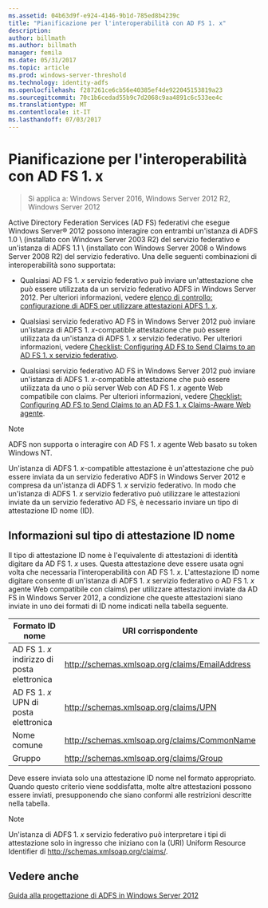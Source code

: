 ```yaml
---
ms.assetid: 04b63d9f-e924-4146-9b1d-785ed8b4239c
title: "Pianificazione per l'interoperabilità con AD FS 1. x"
description: 
author: billmath
ms.author: billmath
manager: femila
ms.date: 05/31/2017
ms.topic: article
ms.prod: windows-server-threshold
ms.technology: identity-adfs
ms.openlocfilehash: f287261ce6cb56e40385ef4de922045153819a23
ms.sourcegitcommit: 70c1b6cedad55b9c7d2068c9aa4891c6c533ee4c
ms.translationtype: MT
ms.contentlocale: it-IT
ms.lasthandoff: 07/03/2017
---
```

# <a name="planning-for-interoperability-with-ad-fs-1x"></a>Pianificazione per l'interoperabilità con AD FS 1. x

>Si applica a: Windows Server 2016, Windows Server 2012 R2, Windows Server 2012

Active Directory Federation Services \(AD FS\) federativi che esegue Windows Server® 2012 possono interagire con entrambi un'istanza di ADFS 1.0 \ (installato con Windows Server 2003 R2\) del servizio federativo e un'istanza di ADFS 1.1 \ (installato con Windows Server 2008 o Windows Server 2008 R2\) del servizio federativo. Una delle seguenti combinazioni di interoperabilità sono supportata:  
  
-   Qualsiasi AD FS 1. *x* servizio federativo può inviare un'attestazione che può essere utilizzata da un servizio federativo ADFS in Windows Server 2012. Per ulteriori informazioni, vedere [elenco di controllo: configurazione di ADFS per utilizzare attestazioni ADFS 1. x](../../ad-fs/deployment/Checklist--Configuring-AD-FS--to-Consume-Claims-from-AD-FS-1.x.md).  
  
-   Qualsiasi servizio federativo AD FS in Windows Server 2012 può inviare un'istanza di ADFS 1. *x*\-compatible attestazione che può essere utilizzata da un'istanza di ADFS 1. *x* servizio federativo. Per ulteriori informazioni, vedere [Checklist: Configuring AD FS to Send Claims to an AD FS 1. x servizio federativo](../../ad-fs/deployment/Checklist--Configuring-AD-FS-to-Send-Claims-to-an-AD-FS-1.x-Federation-Service.md).  
  
-   Qualsiasi servizio federativo AD FS in Windows Server 2012 può inviare un'istanza di ADFS 1. *x*\-compatible attestazione che può essere utilizzata da uno o più server Web con AD FS 1. *x* agente Web compatibile con claims\. Per ulteriori informazioni, vedere [Checklist: Configuring AD FS to Send Claims to an AD FS 1. x Claims-Aware Web agente](../../ad-fs/deployment/Checklist--Configuring-AD-FS-to-Send-Claims-to-an-AD-FS-1.x-Claims-Aware-Web-Agent.md).  
  
> [!NOTE]  
> ADFS non supporta o interagire con AD FS 1. *x* agente Web basato su token Windows NT.  
  
Un'istanza di ADFS 1. *x*\-compatible attestazione è un'attestazione che può essere inviata da un servizio federativo ADFS in Windows Server 2012 e compresa da un'istanza di ADFS 1. *x* servizio federativo. In modo che un'istanza di ADFS 1. *x* servizio federativo può utilizzare le attestazioni inviate da un servizio federativo AD FS, è necessario inviare un tipo di attestazione ID nome \(ID\).  
  
## <a name="understanding-the-name-id-claim-type"></a>Informazioni sul tipo di attestazione ID nome  
Il tipo di attestazione ID nome è l'equivalente di attestazioni di identità digitare da AD FS 1. *x* uses. Questa attestazione deve essere usata ogni volta che necessaria l'interoperabilità con AD FS 1. *x*. L'attestazione ID nome digitare consente di un'istanza di ADFS 1. *x* servizio federativo o AD FS 1. *x* agente Web compatibile con claims\ per utilizzare attestazioni inviate da AD FS in Windows Server 2012, a condizione che queste attestazioni siano inviate in uno dei formati di ID nome indicati nella tabella seguente.  
  
|Formato ID nome|URI corrispondente|  
|------------------|---------------------|  
|AD FS 1. *x* indirizzo di posta elettronica|http://schemas.xmlsoap.org/claims/EmailAddress|  
|AD FS 1. *x* UPN di posta elettronica|http://schemas.xmlsoap.org/claims/UPN|  
|Nome comune|http://schemas.xmlsoap.org/claims/CommonName|  
|Gruppo|http://schemas.xmlsoap.org/claims/Group|  
  
Deve essere inviata solo una attestazione ID nome nel formato appropriato. Quando questo criterio viene soddisfatta, molte altre attestazioni possono essere inviati, presupponendo che siano conformi alle restrizioni descritte nella tabella.  
  
> [!NOTE]  
> Un'istanza di ADFS 1. *x* servizio federativo può interpretare i tipi di attestazione solo in ingresso che iniziano con la \(URI\) Uniform Resource Identifier di http://schemas.xmlsoap.org/claims/.  
  
## <a name="see-also"></a>Vedere anche
[Guida alla progettazione di ADFS in Windows Server 2012](AD-FS-Design-Guide-in-Windows-Server-2012.md)
